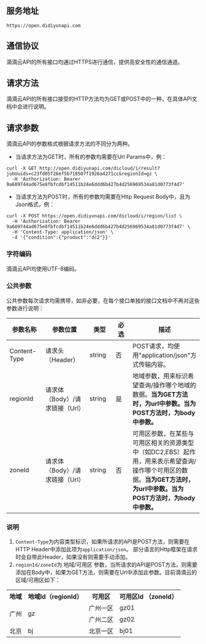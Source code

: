 ## 服务地址

`https://open.didiyunapi.com`

## 通信协议

滴滴云API的所有接口均通过HTTPS进行通信，提供高安全性的通信通道。

## 请求方法

滴滴云API的所有接口接受的HTTP方法均为GET或POST中的一种，在具体API文档中会进行说明。

## 请求参数

滴滴云API的参数格式根据请求方法的不同分为两种。
- 当请求方法为GET时，所有的参数均需要在Url Params中，例：

```
curl -X GET http://open.didiyunapi.com/dicloud/i/result?jobUuids=c23fd05f26ef5b718507f1926a4271cc&regionId=gz \
  -H 'Authorization: Bearer 9a609744ad675e8fbfcdbf14511b24e6ddd6b427b4d256969534a81d0773f4d7'
```

- 当请求方法为POST时，所有的参数均需要在Http Request Body中，且为Json格式，例：

```
curl -X POST https://open.didiyunapi.com/dicloud/i/region/list \
  -H 'Authorization: Bearer 9a609744ad675e8fbfcdbf14511b24e6ddd6b427b4d256969534a81d0773f4d7' \
  -H 'Content-Type: application/json' \
  -d '{"condition":{"product":"dc2"}}'
```

### 字符编码

滴滴云API均使用UTF-8编码。

### 公共参数

公共参数每次请求均需携带，如非必要，在每个接口单独的接口文档中不再对这些参数进行说明：

<table>
    <thead>
    <tr>
        <th width="110px">参数名称</th>
        <th width="150px">参数位置</th>
        <th width="90px">类型</th>
        <th width="80px">必选</th>
        <th>描述</th>
    </tr>
    </thead>
    <tbody>
        <tr>
        <td>Content-Type</td>
        <td>请求头（Header）</td>
        <td>string</td>
        <td>否</td>
        <td>POST请求，均使用"application/json"方式传输内容。</td>
        </tr>
        <tr>
        <td>regionId</td>
        <td>请求体（Body）/请求链接（Url）</td>
        <td>string</td>
        <td>是</td>
        <td>地域参数，用来标识希望查询/操作哪个地域的数据。<strong>当为GET方法时，为url中参数。当为POST方法时，为body中参数。</strong></td>
        </tr>
        <tr>
        <td>zoneId</td>
        <td>请求体（Body）/请求链接（Url）</td>
        <td>string</td>
        <td>否</td>
        <td>可用区参数，在某些与可用区相关的资源类型中（如DC2,EBS）起作用，用来表示希望查询/操作哪个可用区的数据。<strong>当为GET方法时，为url中参数。当为POST方法时，为body中参数。</strong></td>
        </tr>
    </tbody>
</table>

### 说明
1. `Content-Type`为内容类型标识，如果所请求的API是POST方法，则需要在HTTP Header中添加此项为`application/json`。
部分语言的Http框架在请求时会自带此Header，如果没有则需要手动添加。
2. `regionId/zoneId`为 地域/可用区 参数，当所请求的API是POST方法，则需要添加在Body中，如果为GET方法，则需要在Url中添加此参数。目前滴滴云的区域/可用区如下：

<table>
<tr>
	<th> 地域 </th>
	<th> 地域Id（regionId） </th>
	<th> 可用区 </th>
	<th> 可用区Id （zoneId）</th>
</tr>
<tr>
	<td rowspan="2"> 广州 </td>
	<td rowspan="2" > gz </td>
	<td> 广州一区</td>
	<td> gz01</td>
</tr>
<tr>
	<td> 广州二区</td>
	<td> gz02 </td>
</tr>
<tr>
	<td rowspan="1"> 北京</td>
	<td rowspan="1" > bj</td>
	<td> 北京一区 </td>
	<td> bj01 </td>
</tr>
</table>